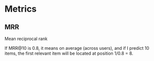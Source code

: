 # Metrics

## MRR

Mean reciprocal rank

If MRR@10 is 0.8, it means on average (across users), and if I predict 10 items, the first relevant item will be located at position 1/0.8 = 8.
